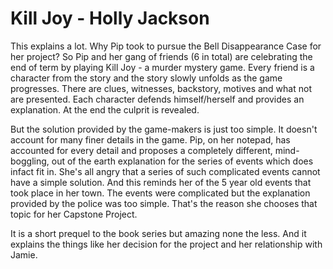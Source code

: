 # Kill Joy - Holly Jackson

This explains a lot. Why Pip took to pursue the Bell Disappearance Case for her project?
So Pip and her gang of friends (6 in total) are celebrating the end of term by playing Kill Joy - a murder mystery game.
Every friend is a character from the story and the story slowly unfolds as the game progresses.
There are clues, witnesses, backstory, motives and what not are presented. Each character defends himself/herself and provides an explanation.
At the end the culprit is revealed.

But the solution provided by the game-makers is just too simple. It doesn't account for many finer details in the game.
Pip, on her notepad, has accounted for every detail and proposes a completely different, mind-boggling, out of the earth explanation for the series of events which does infact fit in.
She's all angry that a series of such complicated events cannot have a simple solution. And this reminds her of the 5 year old events that took place in her town.
The events were complicated but the explanation provided by the police was too simple. That's the reason she chooses that topic for her Capstone Project.

It is a short prequel to the book series but amazing none the less. And it explains the things like her decision for the project and her relationship with Jamie.

